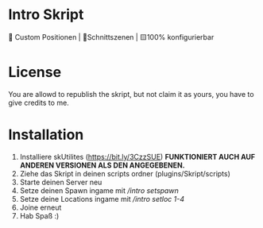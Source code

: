 # Intro Skript
🌳 Custom Positionen | 💎Schnittszenen | 🟨100% konfigurierbar

# License
You are allowd to republish the skript, but not claim it as yours, you have to give credits to me.

# Installation
1. Installiere skUtilites (https://bit.ly/3CzzSUE) **FUNKTIONIERT AUCH AUF ANDEREN VERSIONEN ALS DEN ANGEGEBENEN.**
2. Ziehe das Skript in deinen scripts ordner (plugins/Skript/scripts)
3. Starte deinen Server neu
4. Setze deinen Spawn ingame mit */intro setspawn*
5. Setze deine Locations ingame mit */intro setloc 1-4*
6. Joine erneut
7. Hab Spaß :)
